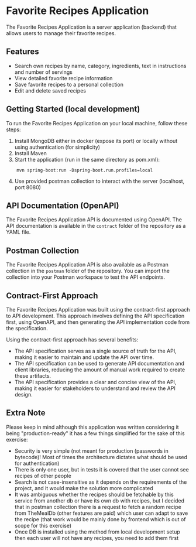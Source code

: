 # Favorite Recipes Application

The Favorite Recipes Application is a server application (backend) that allows users to manage their favorite recipes.

## Features

- Search own recipes by name, category, ingredients, text in instructions and number of servings
- View detailed favorite recipe information
- Save favorite recipes to a personal collection
- Edit and delete saved recipes

## Getting Started (local development)

To run the Favorite Recipes Application on your local machine, follow these steps:

1. Install MongoDB either in docker (expose its port) or locally without using authentication (for simplicity)
2. Install Maven
3. Start the application (run in the same directory as pom.xml):
```
    mvn spring-boot:run -Dspring-boot.run.profiles=local
```
4. Use provided postman collection to interact with the server (localhost, port 8080)

## API Documentation (OpenAPI)

The Favorite Recipes Application API is documented using OpenAPI. The API documentation is available in the `contract` folder of the repository as a YAML file.

## Postman Collection

The Favorite Recipes Application API is also available as a Postman collection in the `postman` folder of the repository. You can import the collection into your Postman workspace to test the API endpoints.

## Contract-First Approach

The Favorite Recipes Application was built using the contract-first approach to API development. This approach involves defining the API specification first, using OpenAPI, and then generating the API implementation code from the specification.

Using the contract-first approach has several benefits:

- The API specification serves as a single source of truth for the API, making it easier to maintain and update the API over time.
- The API specification can be used to generate API documentation and client libraries, reducing the amount of manual work required to create these artifacts.
- The API specification provides a clear and concise view of the API, making it easier for stakeholders to understand and review the API design.

## Extra Note

Please keep in mind although this application was written considering it being "production-ready" it has a few things simplified for the sake of this exercise:

- Security is very simple (not meant for production (passwords in bytecode)! Most of times the architecture dictates what should be used for authentication)
- There is only one user, but in tests it is covered that the user cannot see recipes of other people
- Search is not case-insensitive as it depends on the requirements of the project, and it would make the solution more complicated
- It was ambiguous whether the recipes should be fetchable by this service from another db or have its own db with recipes, but I decided that in postman collection there is a request to fetch a random recipe from TheMealDb (other features are paid) which user can adapt to save the recipe (that work would be mainly done by frontend which is out of scope for this exercise)
- Once DB is installed using the method from local development setup then each user will not have any recipes, you need to add them first